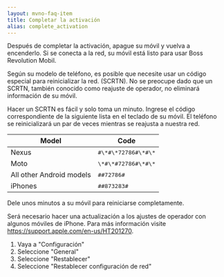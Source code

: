 ```yaml
---
layout: mvno-faq-item
title: Completar la activación
alias: complete_activation
---
```


Después de completar la activación, apague su móvil y vuelva a encenderlo. Si se conecta a la red, su móvil está listo para usar Boss Revolution Mobil.

Según su modelo de teléfono, es posible que necesite usar un código especial para reinicializar la red. (SCRTN). No se preocupe dado que un SCRTN, también conocido como reajuste de operador, no eliminará información de su móvil.

Hacer un SCRTN es fácil y solo toma un minuto. Ingrese el código correspondiente de la siguiente lista en el teclado de su móvil. El teléfono se reinicializará un par de veces mientras se reajusta a nuestra red.

<table>
    <thead>
        <tr>
            <th>Model</th>
            <th>Code</th>
        </tr>
    </thead>
    <tbody>
        <tr>
            <td>Nexus</td>
            <td><kbd>#\*#\*72786#\*#\*</kbd></td>
        </tr>
        <tr>
            <td>Moto</td>
            <td><kbd>\*#\*#72786#\*#\*</kbd></td>
        </tr>
        <tr>
            <td>All other Android models</td>
            <td><kbd>##72786#</kbd></td>
        </tr>
        <tr>
            <td>iPhones</td>
            <td><kbd>##873283#</kbd></td>
        </tr>
    </tbody>
</table>

Dele unos minutos a su móvil para reiniciarse completamente.

Será necesario hacer una actualización a los ajustes de operador con algunos móviles de iPhone. Para más información visite <a href="https://support.apple.com/en-us/HT201270" target="\_blank">https://support.apple.com/en-us/HT201270</a>.

1. Vaya a "Configuración"
2. Seleccione "General"
3. Seleccione "Restablecer"
4. Seleccione "Restablecer configuración de red"
